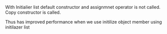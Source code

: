 With Initialier list default constructor and assignmnet operator is not called.
Copy constructor is called.

Thus has improved performance when we use initilize object member using initilazer list
